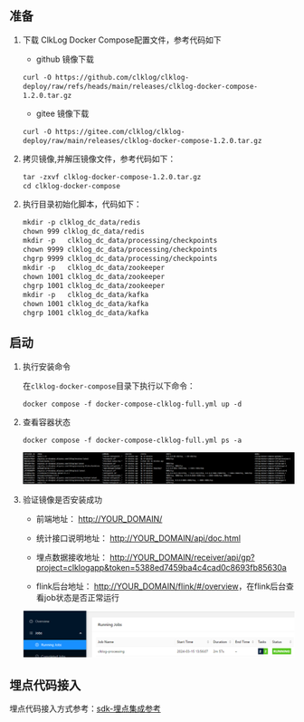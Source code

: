 ## 准备

1. 下载 ClkLog Docker Compose配置文件，参考代码如下

   - github 镜像下载

    ```
    curl -O https://github.com/clklog/clklog-deploy/raw/refs/heads/main/releases/clklog-docker-compose-1.2.0.tar.gz
    ```

   - gitee 镜像下载

    ```
    curl -O https://gitee.com/clklog/clklog-deploy/raw/main/releases/clklog-docker-compose-1.2.0.tar.gz
    ```

   <!-- - gitcode 镜像下载

    ```
    curl -O 
    https://gitcode.com/clklog/clklog-deploy/blob/main/releases/clklog-docker-compose-1.1.0.tar.gz
    
    ``` -->

2. 拷贝镜像,并解压镜像文件，参考代码如下：

    ```
    tar -zxvf clklog-docker-compose-1.2.0.tar.gz
    cd clklog-docker-compose 
    ```
<!-- 
1. 根据实际情况修改`.env`文件中的默认配置：

    ```
    #[Clickhouse]
    # clickhouse用户名
    CK_USER_NAME=default 
    # clickhouse密码
    CK_USER_PWD=clklogpwd 

    #[ClkLog]
    # clklog数据库名称
    CLKLOG_LOG_DB=clklog    
    ``` -->

2. 执行目录初始化脚本，代码如下：

    ```
    mkdir -p clklog_dc_data/redis
    chown 999 clklog_dc_data/redis
    mkdir -p   clklog_dc_data/processing/checkpoints
    chown 9999 clklog_dc_data/processing/checkpoints
    chgrp 9999 clklog_dc_data/processing/checkpoints
    mkdir -p   clklog_dc_data/zookeeper
    chown 1001 clklog_dc_data/zookeeper
    chgrp 1001 clklog_dc_data/zookeeper
    mkdir -p   clklog_dc_data/kafka
    chown 1001 clklog_dc_data/kafka
    chgrp 1001 clklog_dc_data/kafka

    ```

## 启动

1. 执行安装命令

   在`clklog-docker-compose`目录下执行以下命令：

    ```
    docker compose -f docker-compose-clklog-full.yml up -d
    ```

2. 查看容器状态

    ```
    docker compose -f docker-compose-clklog-full.yml ps -a
    ```

    ![image](../assets/imgs/full_container_status.png)  

3. 验证镜像是否安装成功

   - 前端地址： <http://YOUR_DOMAIN/>

   - 统计接口说明地址： <http://YOUR_DOMAIN/api/doc.html>

   - 埋点数据接收地址： <http://YOUR_DOMAIN/receiver/api/gp?project=clklogapp&token=5388ed7459ba4c4cad0c8693fb85630a>

   - flink后台地址： <http://YOUR_DOMAIN/flink/#/overview>，在flink后台查看job状态是否正常运行

   ![image](../assets/imgs/flink-status.png)  

## 埋点代码接入

   埋点代码接入方式参考：[sdk-埋点集成参考](/integration/reference.md)
